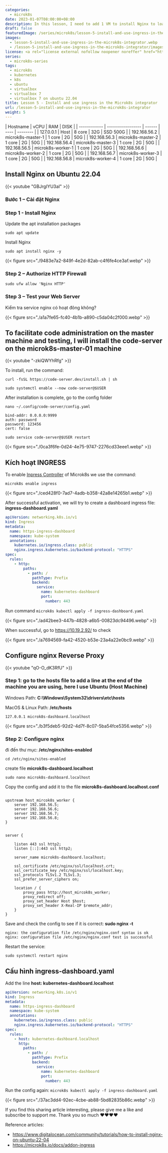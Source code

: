 ```yaml
---
categories:
  - microk8s
date: 2023-01-07T08:00:00+08:00
description: In this lesson, I need to add 1 VM to install Nginx to loadbalancer here I will create 1 more VM ubuntu 22.04
draft: false
featuredImage: /series/microk8s/lesson-5-install-and-use-ingress-in-the-microk8s-integrator.webp
images:
  - lesson-5-install-and-use-ingress-in-the-microk8s-integrator.webp
  - /lesson-5-install-and-use-ingress-in-the-microk8s-integrator/images/index.en.png
license: <a rel="license external nofollow noopener noreffer" href="https://creativecommons.org/licenses/by-nc/4.0/" target="_blank">CC BY-NC 4.0</a>
series:
  - microk8s-series
tags:
  - microk8s
  - kubernetes
  - k8s
  - ubuntu
  - virtualbox
  - virtualbox 7
  - virtualbox 7 on ubuntu 22.04
title: Lesson 5 - Install and use ingress in the Microk8s integrator
url: /lesson-5-install-and-use-ingress-in-the-microk8s-integrator
weight: 5
---
```


| Hostname     | vCPU              | RAM    | DISK |
| ------------ | ----------------- | ------ | ---- | -------- |
| 127.0.0.1    | Host              | 8 core | 32G  | SSD 500G |
| 192.168.56.2 | microk8s-master-1 | 1 core | 2G   | 50G      |
| 192.168.56.3 | microk8s-master-2 | 1 core | 2G   | 50G      |
| 192.168.56.4 | microk8s-master-3 | 1 core | 2G   | 50G      |
| 192.168.56.5 | microk8s-worker-1 | 1 core | 2G   | 50G      |
| 192.168.56.6 | microk8s-worker-2 | 1 core | 2G   | 50G      |
| 192.168.56.7 | microk8s-worker-3 | 1 core | 2G   | 50G      |
| 192.168.56.8 | microk8s-worker-4 | 1 core | 2G   | 50G      |

## Install Nginx on Ubuntu 22.04

{{< youtube "GBJrgIYU3aI" >}}

### Bước 1 – Cài đặt Nginx

### Step 1 - Install Nginx

Update the apt installation packages

```nginx
sudo apt update
```

Install Nginx

```nginx
sudo apt install nginx -y
```

{{< figure src="./9483e7a2-849f-4e2d-82ab-c4f6fe4ce3af.webp" >}}

### Step 2 – Authorize HTTP Firewall

```shell
sudo ufw allow 'Nginx HTTP'
```

### Step 3 – Test your Web Server

Kiểm tra service nginx có hoạt đông không?

{{< figure src="./a1a7fe65-fc40-4b1b-a890-c5da04c2f000.webp" >}}

## To facilitate code administration on the master machine and testing, I will install the code-server on the microk8s-master-01 machine

{{< youtube "-zkiQWYhRfg" >}}

To install, run the command:

```nginx
curl -fsSL https://code-server.dev/install.sh | sh

sudo systemctl enable --now code-server@$USER

```

After installation is complete, go to the config folder

```nginx
nano ~/.config/code-server/config.yaml

bind-addr: 0.0.0.0:9999
auth: password
password: 123456
cert: false

sudo service code-server@$USER restart

```

{{< figure src="./0ca3f6fe-0d24-4e75-9747-2276cd33eee1.webp" >}}

## Kích hoạt INGRESS

To enable [Inpress Controller](https://github.com/kubernetes/ingress-nginx) of Microk8s we use the command:

```nginx
microk8s enable ingress
```

{{< figure src="./ced428f0-7ad7-4adb-b358-42a8e14265b1.webp" >}}

After successful activation, we will try to create a dashboard ingress file: **ingress-dashboard.yaml**

```yaml
apiVersion: networking.k8s.io/v1
kind: Ingress
metadata:
  name: https-ingress-dashboard
  namespace: kube-system
  annotations:
    kubernetes.io/ingress.class: public
    nginx.ingress.kubernetes.io/backend-protocol: "HTTPS"
spec:
  rules:
    - http:
        paths:
          - path: /
            pathType: Prefix
            backend:
              service:
                name: kubernetes-dashboard
                port:
                  number: 443
```

Run command `microk8s kubectl apply -f ingress-dashboard.yaml`

{{< figure src="./ad42bee3-447b-4828-a6b5-00823dc94496.webp" >}}

When successful, go to https://10.19.2.92/ to check

{{< figure src="./a7694569-fa42-4520-b53e-23a4a22e0bc9.webp" >}}

## Configure nginx Reverse Proxy

{{< youtube "qO-O_dK3RfU" >}}

### Step 1: go to the hosts file to add a line at the end of the machine you are using, here I use Ubuntu (Host Machine)

Windows Path: **C:\Windows\System32\drivers\etc\hosts**

MacOS & Linux Path: **/etc/hosts**

```nginx
127.0.0.1 microk8s-dashboard.localhost
```

{{< figure src="./b3f5deb5-92d2-4d7f-8c07-5ba54fce5356.webp" >}}

### Step 2: Configure nginx

đi đến thư mục: **/etc/nginx/sites-enabled**

```nginx
cd /etc/nginx/sites-enabled
```

create file **microk8s-dashboard.localhost**

```nginx
sudo nano microk8s-dashboard.localhost
```

Copy the config and add it to the file **microk8s-dashboard.localhost.conf**

```nginx

upstream host_mircok8s_worker {
    server 192.168.56.5;
    server 192.168.56.6;
    server 192.168.56.7;
    server 192.168.56.8;
}


server {

    listen 443 ssl http2;
    listen [::]:443 ssl http2;

    server_name microk8s-dashboard.localhost;

    ssl_certificate /etc/nginx/ssl/localhost.crt;
    ssl_certificate_key /etc/nginx/ssl/localhost.key;
    ssl_protocols TLSv1.2 TLSv1.3;
    ssl_prefer_server_ciphers on;

    location / {
        proxy_pass http://host_mircok8s_worker;
        proxy_redirect off;
        proxy_set_header Host $host;
        proxy_set_header X-Real-IP $remote_addr;
    }
}
```

Save and check the config to see if it is correct: **sudo nginx -t**

```nginx
nginx: the configuration file /etc/nginx/nginx.conf syntax is ok
nginx: configuration file /etc/nginx/nginx.conf test is successful
```

Restart the service:

```nginx
sudo systemctl restart nginx
```

## Cấu hình ingress-dashboard.yaml

Add the line **host: kubernetes-dashboard.localhost**

```yaml
apiVersion: networking.k8s.io/v1
kind: Ingress
metadata:
  name: https-ingress-dashboard
  namespace: kube-system
  annotations:
    kubernetes.io/ingress.class: public
    nginx.ingress.kubernetes.io/backend-protocol: "HTTPS"
spec:
  rules:
    - host: kubernetes-dashboard.localhost
      http:
        paths:
          - path: /
            pathType: Prefix
            backend:
              service:
                name: kubernetes-dashboard
                port:
                  number: 443
```

Run the config again: `microk8s kubectl apply -f ingress-dashboard.yaml`

{{< figure src="./37ac3dd4-92ec-4cbe-ab88-5bd82835b86c.webp" >}}

If you find this sharing article interesting, please give me a like and subscribe to support me. Thank you so much ♥️♥️♥️♥️

Reference articles:

- https://www.digitalocean.com/community/tutorials/how-to-install-nginx-on-ubuntu-22-04
- https://microk8s.io/docs/addon-ingress
